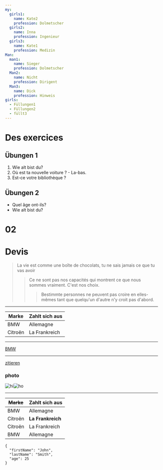 ```yaml
---
my:
  girls1:
    name: Kate2
    profession: Dolmetscher
  girls2:
    name: Inna
    profession: Ingenieur
  girls3:
    name: Kate1
    profession: Medizin
Man:
  man1:
    name: Sieger
    profession: Dolmetscher
  Man2:
    name: Nicht
    profession: Dirigent
  Man3:
    name: Dick
    profession: Hinweis
girls:
  - Füllungen1
  - Füllungen2
  - füllt3
---
```


# Des exercices

## Übungen 1

1. Wie alt bist du?
2. Où est ta nouvelle voiture ? - La-bas.
3. Est-ce votre bibliothèque ?

## Übungen 2

- Quel âge ont-ils?
- Wie alt bist du?

# 02

# Devis

> La vie est comme une boîte de chocolats, tu ne sais jamais ce que tu vas avoir
>
> > Ce ne sont pas nos capacités qui montrent ce que nous sommes vraiment. C'est nos choix.
> >
> > > Bestimmte personnes ne peuvent pas croire en elles-mêmes tant que quelqu'un d'autre n'y croit pas d'abord.

---

Marke | Zahlt sich aus
--- | ---
BMW | Allemagne
Citroën | La Frankreich

---

[BMW](https://autoidea.by/)

---

[zitieren](https://www.citroen.by/)

### photo

![hi](https://drive.google.com/file/d/1DOGDrudAldfgJeLKgOGoblgRM0CcIjv_/view?usp=sharing "c'est l'infobulle")![ho](https://drive.google.com/file/d/192JoAyqDkddY_35FYzuDgaItdI2U_6gm/view?usp=sharing)

---

~~Marke~~ | Zahlt sich aus
--- | ---
BMW | Allemagne
Citroën | **La Frankreich**
Citroën | La Frankreich
BMW | Allemagne

```
{
  "firstName": "John",
  "lastName": "Smith",
  "age": 25
}
```
